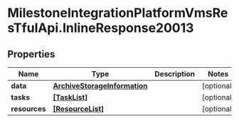 # MilestoneIntegrationPlatformVmsResTfulApi.InlineResponse20013

## Properties
Name | Type | Description | Notes
------------ | ------------- | ------------- | -------------
**data** | [**ArchiveStorageInformation**](ArchiveStorageInformation.md) |  | [optional] 
**tasks** | [**[TaskList]**](TaskList.md) |  | [optional] 
**resources** | [**[ResourceList]**](ResourceList.md) |  | [optional] 
